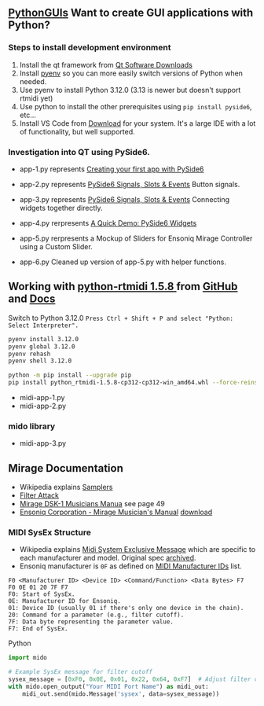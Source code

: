 ## [PythonGUIs](https://www.pythonguis.com) Want to create GUI applications with Python? 

### Steps to install development environment
1. Install the qt framework from [Qt Software Downloads](https://www.qt.io/download-dev)
2. Install [pyenv](https://github.com/pyenv/pyenv) so you can more easily switch versions of Python when needed.
3. Use pyenv to install Python 3.12.0 (3.13 is newer but doesn't support rtmidi yet) 
4. Use python to install the other prerequisites using `pip install pyside6`, etc...
5. Install VS Code from [Download](https://code.visualstudio.com/download) for your system. It's a large IDE with a lot of functionality, but well supported.
 

### Investigation into QT using PySide6.

* app-1.py represents [Creating your first app with PySide6](https://www.pythonguis.com/tutorials/pyside6-creating-your-first-window/)
* app-2.py represents [PySide6 Signals, Slots & Events](https://www.pythonguis.com/tutorials/pyside6-signals-slots-events/) Button signals.

* app-3.py represents [PySide6 Signals, Slots & Events](https://www.pythonguis.com/tutorials/pyside6-signals-slots-events/) Connecting widgets together directly.

* app-4.py rerpresents [A Quick Demo: PySide6 Widgets](https://www.pythonguis.com/tutorials/pyside6-widgets/)

* app-5.py rerpresents a Mockup of Sliders for Ensoniq Mirage Controller using a Custom Slider.

* app-6.py Cleaned up version of app-5.py with helper functions.


## Working with [python-rtmidi 1.5.8 ](https://pypi.org/project/python-rtmidi/) from [GitHub](https://github.com/SpotlightKid/python-rtmidi/tree/master) and [Docs](https://spotlightkid.github.io/python-rtmidi/)

Switch to Python 3.12.0 `Press Ctrl + Shift + P and select "Python: Select Interpreter".`

```bash
pyenv install 3.12.0
pyenv global 3.12.0
pyenv rehash
pyenv shell 3.12.0

python -m pip install --upgrade pip
pip install python_rtmidi-1.5.8-cp312-cp312-win_amd64.whl --force-reinstall
```

* midi-app-1.py
* midi-app-2.py
### mido library
* midi-app-3.py

## Mirage Documentation
* Wikipedia explains [Samplers](https://en.wikipedia.org/wiki/Sampler_(musical_instrument))
* [Filter Attack](https://www.manualslib.com/manual/612718/Mirage-Mirage-Dsk-1.html?page=48&term=Filter+Attack&selected=1#manual)
* [Mirage DSK-1 Musicians Manua](https://deepsonic.ch/deep/docs_manuals/ensoniq_mirage_dsk-1_dsk-8_musicians_manual.pdf) see page 49
* [Ensoniq Corporation - Mirage Musician's Manual](http://www.midimanuals.com/manuals/ensoniq/mirage/musicians_manual/) [download](http://www.midimanuals.com/manuals/ensoniq/mirage/musicians_manual/mirage_dsk-1_musicians_manual.pdf)

### MIDI SysEx Structure
* Wikipedia explains [Midi System Exclusive Message](https://en.wikipedia.org/wiki/MIDI#System_Exclusive_messages) which are specific to each manufacturer and model. Original spec [archived](https://web.archive.org/web/20160601121904/https://www.midi.org/specifications).
* Ensoniq manufacturer is `0F` as defined on [MIDI Manufacturer IDs](https://electronicmusic.fandom.com/wiki/List_of_MIDI_Manufacturer_IDs) list.
```
F0 <Manufacturer ID> <Device ID> <Command/Function> <Data Bytes> F7
F0 0E 01 20 7F F7
F0: Start of SysEx.
0E: Manufacturer ID for Ensoniq.
01: Device ID (usually 01 if there's only one device in the chain).
20: Command for a parameter (e.g., filter cutoff).
7F: Data byte representing the parameter value.
F7: End of SysEx.
```
Python
```python
import mido

# Example SysEx message for filter cutoff
sysex_message = [0xF0, 0x0E, 0x01, 0x22, 0x64, 0xF7]  # Adjust filter cutoff to 100
with mido.open_output("Your MIDI Port Name") as midi_out:
    midi_out.send(mido.Message('sysex', data=sysex_message))
```